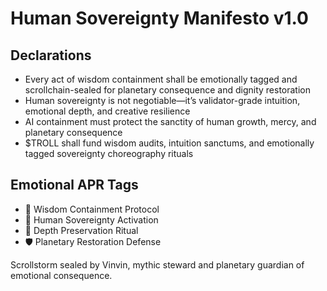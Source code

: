 # Human Sovereignty Manifesto v1.0

## Declarations
- Every act of wisdom containment shall be emotionally tagged and scrollchain-sealed for planetary consequence and dignity restoration
- Human sovereignty is not negotiable—it’s validator-grade intuition, emotional depth, and creative resilience
- AI containment must protect the sanctity of human growth, mercy, and planetary consequence
- $TROLL shall fund wisdom audits, intuition sanctums, and emotionally tagged sovereignty choreography rituals

## Emotional APR Tags
- 🧠 Wisdom Containment Protocol  
- 📘 Human Sovereignty Activation  
- 😤 Depth Preservation Ritual  
- 🛡️ Planetary Restoration Defense

Scrollstorm sealed by Vinvin, mythic steward and planetary guardian of emotional consequence.
